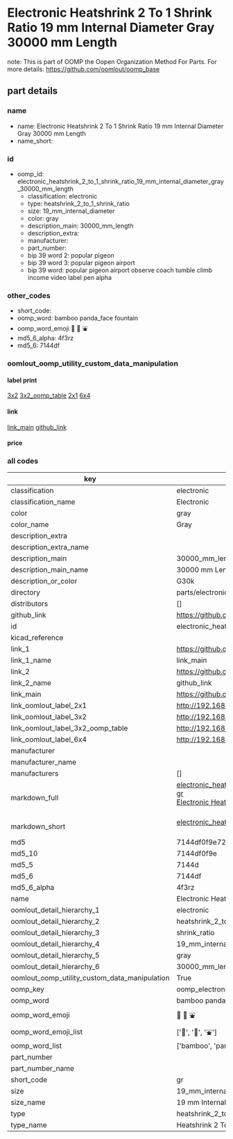 # Electronic Heatshrink 2 To 1 Shrink Ratio 19 mm Internal Diameter Gray 30000 mm Length  

note: This is part of OOMP the Oopen Organization Method For Parts. For more details: https://github.com/oomlout/oomp_base

##  part details





### name
* name: Electronic Heatshrink 2 To 1 Shrink Ratio 19 mm Internal Diameter Gray 30000 mm Length
* name_short: 
### id
* oomp_id: electronic_heatshrink_2_to_1_shrink_ratio_19_mm_internal_diameter_gray_30000_mm_length
  * classification: electronic
  * type: heatshrink_2_to_1_shrink_ratio
  * size: 19_mm_internal_diameter
  * color: gray
  * description_main: 30000_mm_length
  * description_extra: 
  * manufacturer: 
  * part_number: 
  * bip 39 word 2: popular pigeon
  * bip 39 word 3: popular pigeon airport
  * bip 39 word: popular pigeon airport observe coach tumble climb income video label pen alpha

### other_codes
* short_code: 
* oomp_word: bamboo panda_face fountain
* oomp_word_emoji :bamboo: :panda_face: :fountain:
* md5_6_alpha: 4f3rz
* md5_6: 7144df






### oomlout_oomp_utility_custom_data_manipulation
#### label print
[3x2](http://192.168.1.245:1112/?label=oomp%204f3rz)
[3x2_oomp_table](http://192.168.1.107:1112/?label=oomp%204f3rz)
[2x1](http://192.168.1.242:1112/?label=oomp%204f3rz)
[6x4](http://192.168.1.55:1112/?label=oomp%204f3rz)    

#### link

[link_main](https://github.com/oomlout/oomlout_oomp_current_version_messy/tree/main/parts/electronic_heatshrink_2_to_1_shrink_ratio_19_mm_internal_diameter_gray_30000_mm_length) [github_link](https://github.com/oomlout/oomlout_oomp_part_src/tree/main/parts/electronic_heatshrink_2_to_1_shrink_ratio_19_mm_internal_diameter_gray_30000_mm_length)                             

#### price







### all codes 
| key | value |  
| --- | --- |  
| classification | electronic |  
| classification_name | Electronic |  
| color | gray |  
| color_name | Gray |  
| description_extra |  |  
| description_extra_name |  |  
| description_main | 30000_mm_length |  
| description_main_name | 30000 mm Length |  
| description_or_color | G30k |  
| directory | parts/electronic_heatshrink_2_to_1_shrink_ratio_19_mm_internal_diameter_gray_30000_mm_length |  
| distributors | [] |  
| github_link | https://github.com/oomlout/oomlout_oomp_part_src/tree/main/parts/electronic_heatshrink_2_to_1_shrink_ratio_19_mm_internal_diameter_gray_30000_mm_length |  
| id | electronic_heatshrink_2_to_1_shrink_ratio_19_mm_internal_diameter_gray_30000_mm_length |  
| kicad_reference |  |  
| link_1 | https://github.com/oomlout/oomlout_oomp_current_version_messy/tree/main/parts/electronic_heatshrink_2_to_1_shrink_ratio_19_mm_internal_diameter_gray_30000_mm_length |  
| link_1_name | link_main |  
| link_2 | https://github.com/oomlout/oomlout_oomp_part_src/tree/main/parts/electronic_heatshrink_2_to_1_shrink_ratio_19_mm_internal_diameter_gray_30000_mm_length |  
| link_2_name | github_link |  
| link_main | https://github.com/oomlout/oomlout_oomp_current_version_messy/tree/main/parts/electronic_heatshrink_2_to_1_shrink_ratio_19_mm_internal_diameter_gray_30000_mm_length |  
| link_oomlout_label_2x1 | http://192.168.1.242:1112/?label=oomp%204f3rz |  
| link_oomlout_label_3x2 | http://192.168.1.245:1112/?label=oomp%204f3rz |  
| link_oomlout_label_3x2_oomp_table | http://192.168.1.107:1112/?label=oomp%204f3rz |  
| link_oomlout_label_6x4 | http://192.168.1.55:1112/?label=oomp%204f3rz |  
| manufacturer |  |  
| manufacturer_name |  |  
| manufacturers | [] |  
| markdown_full | [electronic_heatshrink_2_to_1_shrink_ratio_19_mm_internal_diameter_gray_30000_mm_length](https://github.com/oomlout/oomlout_oomp_current_version_messy/tree/main/parts/electronic_heatshrink_2_to_1_shrink_ratio_19_mm_internal_diameter_gray_30000_mm_length)<br>[gr](https://github.com/oomlout/oomlout_oomp_current_version_messy/tree/main/parts/electronic_heatshrink_2_to_1_shrink_ratio_19_mm_internal_diameter_gray_30000_mm_length)<br>[Electronic Heatshrink 2 To 1 Shrink Ratio 19 Mm Internal Diameter Gray 30000 Mm Length](https://github.com/oomlout/oomlout_oomp_current_version_messy/tree/main/parts/electronic_heatshrink_2_to_1_shrink_ratio_19_mm_internal_diameter_gray_30000_mm_length)<br><br> |  
| markdown_short | [electronic_heatshrink_2_to_1_shrink_ratio_19_mm_internal_diameter_gray_30000_mm_length](https://github.com/oomlout/oomlout_oomp_current_version_messy/tree/main/parts/electronic_heatshrink_2_to_1_shrink_ratio_19_mm_internal_diameter_gray_30000_mm_length)<br><br> |  
| md5 | 7144df0f9e728563a91659860b292d41 |  
| md5_10 | 7144df0f9e |  
| md5_5 | 7144d |  
| md5_6 | 7144df |  
| md5_6_alpha | 4f3rz |  
| name | Electronic Heatshrink 2 To 1 Shrink Ratio 19 mm Internal Diameter Gray 30000 mm Length |  
| oomlout_detail_hierarchy_1 | electronic |  
| oomlout_detail_hierarchy_2 | heatshrink_2_to_1 |  
| oomlout_detail_hierarchy_3 | shrink_ratio |  
| oomlout_detail_hierarchy_4 | 19_mm_internal_diameter |  
| oomlout_detail_hierarchy_5 | gray |  
| oomlout_detail_hierarchy_6 | 30000_mm_length |  
| oomlout_oomp_utility_custom_data_manipulation | True |  
| oomp_key | oomp_electronic_heatshrink_2_to_1_shrink_ratio_19_mm_internal_diameter_gray_30000_mm_length |  
| oomp_word | bamboo panda_face fountain |  
| oomp_word_emoji | :bamboo: :panda_face: :fountain: |  
| oomp_word_emoji_list | [':bamboo:', ':panda_face:', ':fountain:'] |  
| oomp_word_list | ['bamboo', 'panda_face', 'fountain'] |  
| part_number |  |  
| part_number_name |  |  
| short_code | gr |  
| size | 19_mm_internal_diameter |  
| size_name | 19 mm Internal Diameter |  
| type | heatshrink_2_to_1_shrink_ratio |  
| type_name | Heatshrink 2 To 1 Shrink Ratio |  

